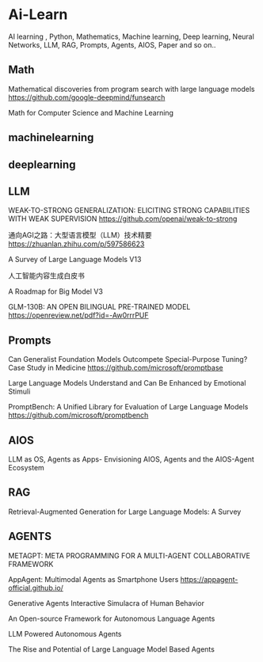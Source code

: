 # Ai-Learn
AI learning , Python, Mathematics, Machine learning, Deep learning, Neural Networks, LLM, RAG, Prompts, Agents, AIOS, Paper and so on..

## Math

Mathematical discoveries from program search with large language models https://github.com/google-deepmind/funsearch

Math for Computer Science and Machine Learning  

## machinelearning

## deeplearning

## LLM

WEAK-TO-STRONG GENERALIZATION: ELICITING STRONG CAPABILITIES WITH WEAK SUPERVISION  https://github.com/openai/weak-to-strong

通向AGI之路：大型语言模型（LLM）技术精要 https://zhuanlan.zhihu.com/p/597586623   

A Survey of Large Language Models V13

人工智能内容生成白皮书

A Roadmap for Big Model V3 

GLM-130B: AN OPEN BILINGUAL PRE-TRAINED MODEL https://openreview.net/pdf?id=-Aw0rrrPUF 

## Prompts

Can Generalist Foundation Models Outcompete Special-Purpose Tuning? Case Study in Medicine   https://github.com/microsoft/promptbase

Large Language Models Understand and Can Be Enhanced by Emotional Stimuli 

PromptBench: A Unified Library for Evaluation of Large Language Models https://github.com/microsoft/promptbench

## AIOS

LLM as OS, Agents as Apps- Envisioning AIOS, Agents and the AIOS-Agent Ecosystem

## RAG

Retrieval-Augmented Generation for Large Language Models: A Survey  

## AGENTS
METAGPT: META PROGRAMMING FOR A MULTI-AGENT COLLABORATIVE FRAMEWORK

AppAgent: Multimodal Agents as Smartphone Users https://appagent-official.github.io/

Generative Agents Interactive Simulacra of Human Behavior

An Open-source Framework for Autonomous Language Agents

LLM Powered Autonomous Agents

The Rise and Potential of Large Language Model Based Agents
